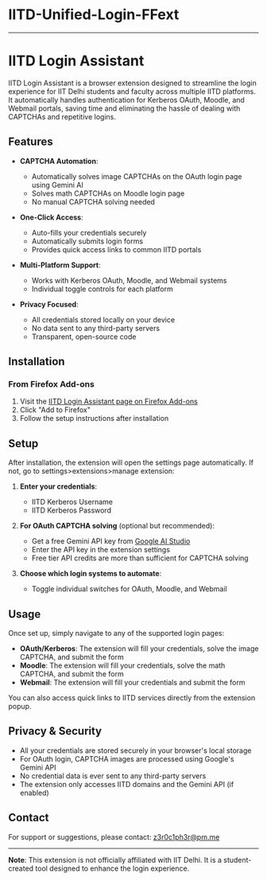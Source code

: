 # IITD-Unified-Login-FFext
---
# IITD Login Assistant

IITD Login Assistant is a browser extension designed to streamline the login experience for IIT Delhi students and faculty across multiple IITD platforms. It automatically handles authentication for Kerberos OAuth, Moodle, and Webmail portals, saving time and eliminating the hassle of dealing with CAPTCHAs and repetitive logins.


## Features

- **CAPTCHA Automation**: 
  - Automatically solves image CAPTCHAs on the OAuth login page using Gemini AI
  - Solves math CAPTCHAs on Moodle login page
  - No manual CAPTCHA solving needed

- **One-Click Access**: 
  - Auto-fills your credentials securely
  - Automatically submits login forms
  - Provides quick access links to common IITD portals

- **Multi-Platform Support**: 
  - Works with Kerberos OAuth, Moodle, and Webmail systems
  - Individual toggle controls for each platform

- **Privacy Focused**: 
  - All credentials stored locally on your device
  - No data sent to any third-party servers
  - Transparent, open-source code

## Installation

### From Firefox Add-ons

1. Visit the [IITD Login Assistant page on Firefox Add-ons](https://addons.mozilla.org/en-US/firefox/addon/iitd-unified-login-assistant/)
2. Click "Add to Firefox"
3. Follow the setup instructions after installation

## Setup

After installation, the extension will open the settings page automatically. If not, go to settings>extensions>manage extension:

1. **Enter your credentials**:
   - IITD Kerberos Username
   - IITD Kerberos Password

2. **For OAuth CAPTCHA solving** (optional but recommended):
   - Get a free Gemini API key from [Google AI Studio](https://aistudio.google.com/)
   - Enter the API key in the extension settings
   - Free tier API credits are more than sufficient for CAPTCHA solving

3. **Choose which login systems to automate**:
   - Toggle individual switches for OAuth, Moodle, and Webmail

## Usage

Once set up, simply navigate to any of the supported login pages:

- **OAuth/Kerberos**: The extension will fill your credentials, solve the image CAPTCHA, and submit the form
- **Moodle**: The extension will fill your credentials, solve the math CAPTCHA, and submit the form
- **Webmail**: The extension will fill your credentials and submit the form

You can also access quick links to IITD services directly from the extension popup.

## Privacy & Security

- All your credentials are stored securely in your browser's local storage
- For OAuth login, CAPTCHA images are processed using Google's Gemini API
- No credential data is ever sent to any third-party servers
- The extension only accesses IITD domains and the Gemini API (if enabled)

## Contact

For support or suggestions, please contact: z3r0c1ph3r@pm.me

---

**Note**: This extension is not officially affiliated with IIT Delhi. It is a student-created tool designed to enhance the login experience.
